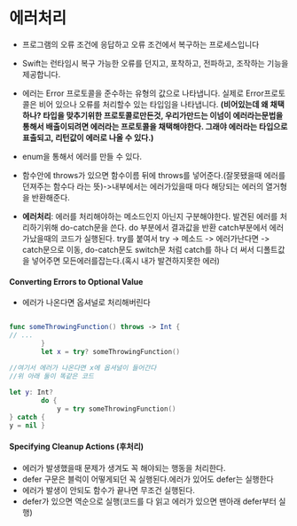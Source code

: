 # 에러처리
- 프로그램의 오류 조건에 응답하고 오류 조건에서 복구하는 프로세스입니다
- Swift는 런타임시 복구 가능한 오류를 던지고, 포착하고, 전파하고, 조작하는 기능을 제공합니다.- 에러는 Error 프로토콜을 준수하는 유형의 값으로 나타냅니다. 실제로 Error프로토콜은 비어 있으나 오류를 처리할수 있는 타입임을 나타냅니다. **(비어있는데 왜 채택하나? 타입을 맞추기위한 프로토콜로만든것, 우리가만드는 이넘이 에러라는문법을 통해서 배출이되려면 에러라는 프로토콜을 채택해야한다. 그래야 에러라는 타입으로 표출되고, 리턴값이 에러로 나올 수 있다.)**

- enum을 통해서 에러를 만들 수 있다.
- 함수안에 throws가 있으면 함수이름 뒤에 throws를 넣어준다.(잘못됐을때 에러를 던져주는 함수다 라는 뜻)->내부에서는 에러가있을때 마다 해당되는 에러의 열거형을 반환해준다.

- **에러처리**: 에러를 처리해야하는 메소드인지 아닌지 구분해야한다. 발견된 에러를 처리하기위해 do-catch문을 쓴다. do 부분에서 결과값을 반환 catch부분에서 에러가났을때의 코드가 실행된다. try를 붙여서 try -> 메소드 -> 에러가난다면 -> catch문으로 이동, do-catch문도 switch문 처럼 catch를 하나 더 써서 디폴트값을 넣어주면 모든에러를잡는다.(혹시 내가 발견하지못한 에러)

#### Converting Errors to Optional Value
- 에러가 나온다면 옵셔널로 처리해버린다

```swift
func someThrowingFunction() throws -> Int {// ...        }        let x = try? someThrowingFunction()

//여기서 에러가 나온다면 x에 옵셔널이 들어간다        
//위 아래 둘이 똑같은 코드
        let y: Int?        do {            y = try someThrowingFunction()} catch {y = nil }
```

#### Specifying Cleanup Actions (후처리)
- 에러가 발생했을때 문제가 생겨도 꼭 해야되는 행동을 처리한다.
- defer 구문은 블럭이 어떻게되던 꼭 실행된다.에러가 있어도 defer는 실행한다
- 에러가 발생이 안되도 함수가 끝나면 무조건 실행된다.
- defer가 있으면 역순으로 실행(코드를 다 읽고 에러가 있으면 맨아래 defer부터 실행)





